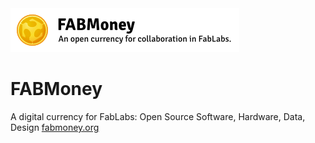 <img src="doc/header.png">

FABMoney
========

A digital currency for FabLabs: Open Source Software, Hardware, Data, Design
[fabmoney.org](http://fabmoney.org)
